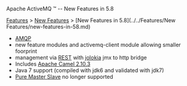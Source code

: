 Apache ActiveMQ ™ -- New Features in 5.8 

[Features](../../features.md) > [New Features](../../Features/new-features.md) > [New Features in 5.8](../../Features/New Features/new-features-in-58.md)


*   [AMQP](../../Connectivity/Protocols/amqp.md)
*   new feature modules and activemq-client module allowing smaller foorprint
*   management via [REST](../../Connectivity/Protocols/rest.md) with [jolokia](http://www.jolokia.org/) jmx to http bridge
*   Includes [Apache Camel 2.10.3](http://camel.apache.org/camel-2103-release.html)
*   Java 7 support (compiled with jdk6 and validated with jdk7)
*   [Pure Master Slave](../../Features/Clustering/MasterSlave/pure-master-slave.md) no longer supported

